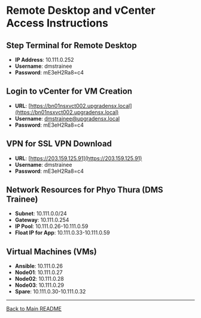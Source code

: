 # Remote Desktop and vCenter Access Instructions

## Step Terminal for Remote Desktop
- **IP Address**: 10.111.0.252
- **Username**: dmstrainee
- **Password**: mE3eH2Ra8=c4

## Login to vCenter for VM Creation
- **URL**: [https://bn01nsxvct002.upgradensx.local](https://bn01nsxvct002.upgradensx.local)
- **Username**: dmstrainee@upgradensx.local
- **Password**: mE3eH2Ra8=c4

## VPN for SSL VPN Download
- **URL**: [https://203.159.125.91](https://203.159.125.91)
- **Username**: dmstrainee
- **Password**: mE3eH2Ra8=c4

## Network Resources for Phyo Thura (DMS Trainee)
- **Subnet**: 10.111.0.0/24
- **Gateway**: 10.111.0.254
- **IP Pool**: 10.111.0.26-10.111.0.59
- **Float IP for App**: 10.111.0.33-10.111.0.59

## Virtual Machines (VMs)
- **Ansible**: 10.111.0.26
- **Node01**: 10.111.0.27
- **Node02**: 10.111.0.28
- **Node03**: 10.111.0.29
- **Spare**: 10.111.0.30-10.111.0.32

---

[Back to Main README](../README.md)